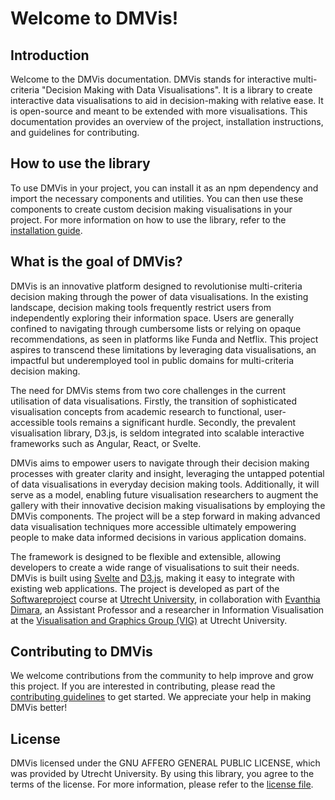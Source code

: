 # Welcome to DMVis!

## Introduction

Welcome to the DMVis documentation. DMVis stands for interactive multi-criteria "Decision Making with Data Visualisations". It is a library to create interactive data visualisations to aid in decision-making with relative ease. It is open-source and meant to be extended with more visualisations. This documentation provides an overview of the project, installation instructions, and guidelines for contributing.

## How to use the library

To use DMVis in your project, you can install it as an npm dependency and import the necessary components and utilities. You can then use these components to create custom decision making visualisations in your project. For more information on how to use the library, refer to the [installation guide](INSTALLING.md).

## What is the goal of DMVis?

DMVis is an innovative platform designed to revolutionise multi-criteria decision making through the power of data visualisations. In the existing landscape, decision making tools frequently restrict users from independently exploring their information space. Users are generally confined to navigating through cumbersome lists or relying on opaque recommendations, as seen in platforms like Funda and Netflix. This project aspires to transcend these limitations by leveraging data visualisations, an impactful but underemployed tool in public domains for multi-criteria decision making.

The need for DMVis stems from two core challenges in the current utilisation of data visualisations. Firstly, the transition of sophisticated visualisation concepts from academic research to functional, user-accessible tools remains a significant hurdle. Secondly, the prevalent visualisation library, D3.js, is seldom integrated into scalable interactive frameworks such as Angular, React, or Svelte.

DMVis aims to empower users to navigate through their decision making processes with greater clarity and insight, leveraging the untapped potential of data visualisations in everyday decision making tools. Additionally, it will serve as a model, enabling future visualisation researchers to augment the gallery with their innovative decision making visualisations by employing the DMVis components. The project will be a step forward in making advanced data visualisation techniques more accessible ultimately empowering people to make data informed decisions in various application domains.

The framework is designed to be flexible and extensible, allowing developers to create a wide range of visualisations to suit their needs. DMVis is built using [Svelte](https://svelte.dev/) and [D3.js](https://d3js.org/), making it easy to integrate with existing web applications. The project is developed as part of the [Softwareproject](https://softwareprojecten.sites.uu.nl/) course at [Utrecht University](https://www.uu.nl/), in collaboration with [Evanthia Dimara](https://www.uu.nl/staff/EDimara/0), an Assistant Professor and a researcher in Information Visualisation at the [Visualisation and Graphics Group (VIG)](https://www.uu.nl/en/research/interaction/visualization-and-graphics/people) at Utrecht University.

## Contributing to DMVis

We welcome contributions from the community to help improve and grow this project. If you are interested in contributing, please read the [contributing guidelines](CONTRIBUTING.md) to get started. We appreciate your help in making DMVis better!

## License

DMVis licensed under the GNU AFFERO GENERAL PUBLIC LICENSE, which was provided by Utrecht University. By using this library, you agree to the terms of the license. For more information, please refer to the [license file](LICENSE).
